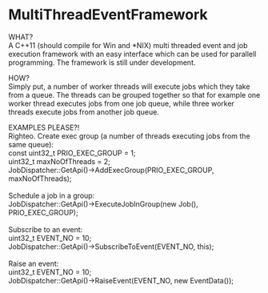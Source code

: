 # MultiThreadEventFramework
WHAT?
<br>
A C++11 (should compile for Win and *NIX) multi threaded event and job execution framework with an easy interface which can be used for parallell programming. The framework is still under development.

HOW?
<br>
Simply put, a number of worker threads will execute jobs which they take from a queue. The threads can be grouped together so that for example one worker thread executes jobs from one job queue, while three worker threads execute jobs from another job queue.

EXAMPLES PLEASE?!
<br>
Righteo. Create exec group (a number of threads executing jobs from the same queue):<br>
const uint32_t PRIO_EXEC_GROUP = 1;<br>
uint32_t maxNoOfThreads = 2;<br>
JobDispatcher::GetApi()->AddExecGroup(PRIO_EXEC_GROUP, maxNoOfThreads);
<br>
<br>
Schedule a job in a group:<br>
JobDispatcher::GetApi()->ExecuteJobInGroup(new Job(), PRIO_EXEC_GROUP);
<br>
<br>
Subscribe to an event:<br>
uint32_t EVENT_NO = 10;<br>
JobDispatcher::GetApi()->SubscribeToEvent(EVENT_NO, this);
<br>
<br>
Raise an event:<br>
uint32_t EVENT_NO = 10;<br>
JobDispatcher::GetApi()->RaiseEvent(EVENT_NO, new EventData());
